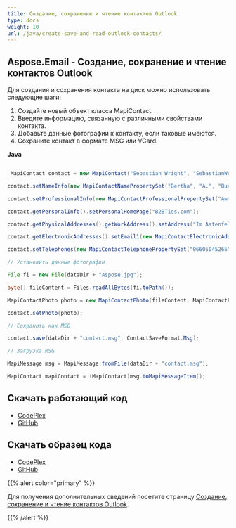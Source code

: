 ```yaml
---
title: Создание, сохранение и чтение контактов Outlook
type: docs
weight: 10
url: /java/create-save-and-read-outlook-contacts/
---
```


## **Aspose.Email - Создание, сохранение и чтение контактов Outlook**
Для создания и сохранения контакта на диск можно использовать следующие шаги:

1. Создайте новый объект класса MapiContact.
1. Введите информацию, связанную с различными свойствами контакта.
1. Добавьте данные фотографии к контакту, если таковые имеются.
1. Сохраните контакт в формате MSG или VCard.

**Java**

``` java

 MapiContact contact = new MapiContact("Sebastian Wright", "SebastianWright@dayrep.com");

contact.setNameInfo(new MapiContactNamePropertySet("Bertha", "A.", "Buell"));

contact.setProfessionalInfo(new MapiContactProfessionalPropertySet("Awthentikz", "Social work assistant"));

contact.getPersonalInfo().setPersonalHomePage("B2BTies.com");

contact.getPhysicalAddresses().getWorkAddress().setAddress("Im Astenfeld 59 8580 EDELSCHROTT");

contact.getElectronicAddresses().setEmail1(new MapiContactElectronicAddress("Experwas", "SMTP", "BerthaABuell@armyspy.com"));

contact.setTelephones(new MapiContactTelephonePropertySet("06605045265"));

// Установить данные фотографии

File fi = new File(dataDir + "Aspose.jpg");

byte[] fileContent = Files.readAllBytes(fi.toPath());

MapiContactPhoto photo = new MapiContactPhoto(fileContent, MapiContactPhotoImageFormat.Jpeg);

contact.setPhoto(photo);

// Сохранить как MSG

contact.save(dataDir + "contact.msg", ContactSaveFormat.Msg);

// Загрузка MSG

MapiMessage msg = MapiMessage.fromFile(dataDir + "contact.msg");

MapiContact mapiContact = (MapiContact)msg.toMapiMessageItem();

```
## **Скачать работающий код**
- [CodePlex](https://archive.codeplex.com/?p=asposeemailjavaapachepoi)
- [GitHub](https://github.com/aspose-email/Aspose.Email-for-Java/releases/tag/Aspose.Email_Java_for_Apache_POI-v1.0.0)
## **Скачать образец кода**
- [CodePlex](https://archive.codeplex.com/?p=asposeemailjavaapachepoi#src/main/java/com/aspose/email/examples/asposefeatures/msgfiles/readwriteoutlookcontacts/AsposeReadWriteOutlookContact.java)
- [GitHub](https://github.com/aspose-email/Aspose.Email-for-Java/blob/master/Plugins/Aspose_Email_for_Apache_POI/src/main/java/com/aspose/email/examples/asposefeatures/msgfiles/readwriteoutlookcontacts/AsposeReadWriteOutlookContact.java)

{{% alert color="primary" %}} 

Для получения дополнительных сведений посетите страницу [Создание, сохранение и чтение контактов Outlook](/email/java/working-with-outlook-contacts/).

{{% /alert %}}